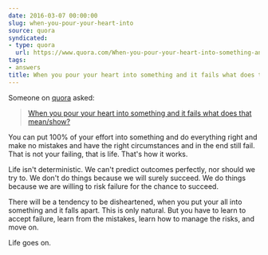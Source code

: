 ```yaml
---
date: 2016-03-07 00:00:00
slug: when-you-pour-your-heart-into
source: quora
syndicated:
- type: quora
  url: https://www.quora.com/When-you-pour-your-heart-into-something-and-it-fails-what-does-that-mean-show/answer/Roy-Tang
tags:
- answers
title: When you pour your heart into something and it fails what does that mean/show?
---
```


Someone on [quora](https://quora.com) asked:

> [When you pour your heart into something and it fails what does that mean/show?](https://www.quora.com/When-you-pour-your-heart-into-something-and-it-fails-what-does-that-mean-show/answer/Roy-Tang)


You can put 100% of your effort into something and do everything right and make no mistakes and have the right circumstances and in the end still fail. That is not your failing, that is life. That's how it works.

Life isn't deterministic. We can't predict outcomes perfectly, nor should we try to. We don't do things because we will surely succeed. We do things because we are willing to risk failure for the chance to succeed. 

There will be a tendency to be disheartened, when you put your all into something and it falls apart. This is only natural. But you have to learn to accept failure, learn from the mistakes, learn how to manage the risks, and move on. 

Life goes on.